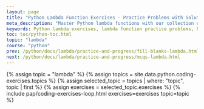 ```yaml
---
layout: page
title: "Python Lambda Function Exercises - Practice Problems with Solutions"
meta_description: "Master Python lambda functions with our collection of hands-on exercises. Practice real-world scenarios, from basic syntax to advanced applications with map(), filter(), and reduce(). Includes solutions!"
keywords: Python lambda exercises, lambda function practice problems, Python anonymous function exercises, lambda coding challenges, Python map filter reduce practice, real-world lambda examples, Python functional programming exercises, lambda syntax practice, Python one-liner exercises, lambda function solutions, Python coding drills, interactive lambda learning, Python higher-order functions, lambda problem sets, Python programming practice
toc: toc/python-toc.html
topic: "lambda"
course: "python"
prev: /python/docs/lambda/practice-and-progress/fill-blanks-lambda.html
next: /python/docs/lambda/practice-and-progress/mcqs-lambda.html
---
```


{% assign topic = "lambda" %}
{% assign topics = site.data.python.coding-exercises.topics %}
{% assign selected_topic = topics | where: "topic", topic | first %}
{% assign exercises = selected_topic.exercises %}
{% include pap/coding-exercises-loop.html exercises=exercises topic=topic %}
